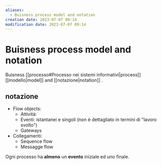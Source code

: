 ```yaml
---
aliases:
  - Buisness process model and notation
creation date: 2023-07-07 09:14
modification date: 2023-07-07 09:14
---
```

# Buisness process model and notation
Buisness [[processo#Processo nei sistemi informativi|process]] [[modello|model]] and [[notazione|notation]] .

## notazione
- Flow objects: 
	- Attività:
	- Eventi: istantanei e singoli (non è dettagliato in termini di "lavoro svolto")
	- Gateways
- Collegamenti: 
	- Sequence flow
	- Messagge flow


Ogni processo ha **almeno** un **evento** iniziale ed uno finale.